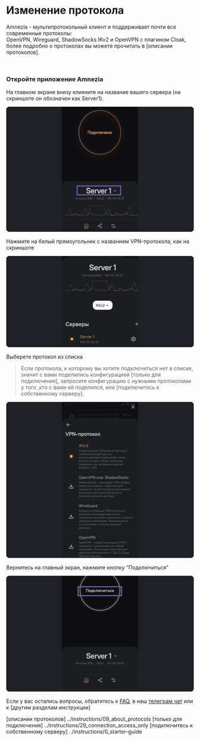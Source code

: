 # Изменение протокола

Amnezia - мультипротокольный клиент и поддерживает почти все современные протоколы:  
OpenVPN, Wireguard, ShadowSocks IKv2 и OpenVPN с плагином  Cloak, более подробно о протоколах вы можете прочитать  в [описании протоколов].


&nbsp;

### Откройте приложение Amnezia


 На главном экране  внизу  кликните на название вашего сервера  (на скриншоте он обозначен как Server1). 

![instruction 1](https://raw.githubusercontent.com/amnezia-vpn/amnezia.org-content/master/docs/ru/instructions/14_protocol-change/img/cp_ru_1.png)

Нажмите  на белый прямоугольник  с названием VPN-протокола, 
как на скриншоте

![instruction 1](https://raw.githubusercontent.com/amnezia-vpn/amnezia.org-content/master/docs/ru/instructions/14_protocol-change/img/cp_ru_2.png)

Выберете протокол из списка 

>Если протокола, к которому вы хотите подключиться нет в списке, значит с вами поделились  конфигурацией [только для подключения], запросите конфигурацию с нужными протоколами у того ,кто с вами ей поделился, или [подключитесь к собственному серверу].  


![instruction 1](https://raw.githubusercontent.com/amnezia-vpn/amnezia.org-content/master/docs/ru/instructions/14_protocol-change/img/cp_ru_3.png)

Вернитесь на главный экран, нажмите кнопку “Подключиться”

![instruction 1](https://raw.githubusercontent.com/amnezia-vpn/amnezia.org-content/master/docs/ru/instructions/14_protocol-change/img/cp_ru_4.png)


Если у вас остались вопросы, обратитесь к [FAQ], в наш [телеграм чат] или к [другим разделам инструкции]


[amnezia-site-ext-link]: https://amnezia-web-nx1r.vercel.app
[about-int-link]: /about  
[FAQ]: ../faq
[телеграм чат]: https://t.me/amnezia_vpn
[описании протоколов] ../instructions/09_about_protocols
[только для подключения] ../instructions/29_connection_access_only
[подключитесь к собственному серверу] ../instructions/0_starter-guide




















